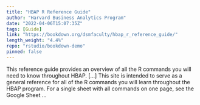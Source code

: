 ```yaml
---
title: "HBAP R Reference Guide"
author: "Harvard Business Analytics Program"
date: "2022-04-06T15:07:35Z"
tags: [Guide]
link: "https://bookdown.org/dsmfaculty/hbap_r_reference_guide/"
length_weight: "4.4%"
repo: "rstudio/bookdown-demo"
pinned: false
---
```


This reference guide provides an overview of all the R commands you will need to know throughout HBAP. [...] This site is intended to serve as a general reference for all of the R commands you will learn throughout the HBAP program. For a single sheet with all commands on one page, see the Google Sheet ...
